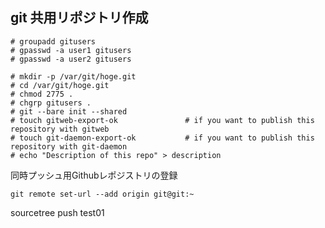 ## git 共用リポジトリ作成

```
# groupadd gitusers
# gpasswd -a user1 gitusers
# gpasswd -a user2 gitusers
```

```
# mkdir -p /var/git/hoge.git
# cd /var/git/hoge.git
# chmod 2775 .
# chgrp gitusers .
# git --bare init --shared
# touch gitweb-export-ok               # if you want to publish this repository with gitweb
# touch git-daemon-export-ok           # if you want to publish this repository with git-daemon
# echo "Description of this repo" > description
```

同時プッシュ用Githubレポジストリの登録

```
git remote set-url --add origin git@git:~
```
sourcetree push test01
